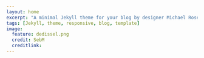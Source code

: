 ```yaml
---
layout: home
excerpt: "A minimal Jekyll theme for your blog by designer Michael Rose."
tags: [Jekyll, theme, responsive, blog, template]
image:
  feature: dedissel.png
  credit: SebM
  creditlink: 
---
```

